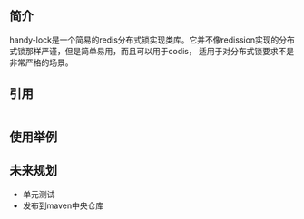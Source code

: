 ## 简介

handy-lock是一个简易的redis分布式锁实现类库。它并不像redission实现的分布式锁那样严谨，但是简单易用，而且可以用于codis，
适用于对分布式锁要求不是非常严格的场景。

## 引用

```xml

```

## 使用举例

## 未来规划

* 单元测试
* 发布到maven中央仓库